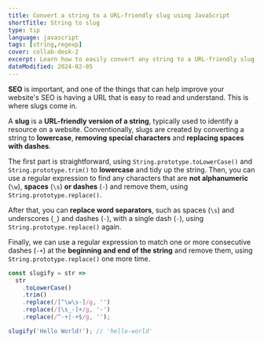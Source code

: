 ```yaml
---
title: Convert a string to a URL-friendly slug using JavaScript
shortTitle: String to slug
type: tip
language: javascript
tags: [string,regexp]
cover: collab-desk-2
excerpt: Learn how to easily convert any string to a URL-friendly slug, using regular expressions.
dateModified: 2024-02-05
---
```


**SEO** is important, and one of the things that can help improve your website's SEO is having a URL that is easy to read and understand. This is where slugs come in.

A **slug** is a **URL-friendly version of a string**, typically used to identify a resource on a website. Conventionally, slugs are created by converting a string to **lowercase**, **removing special characters** and **replacing spaces with dashes**.

The first part is straightforward, using `String.prototype.toLowerCase()` and `String.prototype.trim()` to **lowercase** and tidy up the string. Then, you can use a regular expression to find any characters that are **not alphanumeric** (`\w`), **spaces** (`\s`) **or dashes** (`-`) and remove them, using `String.prototype.replace()`.

After that, you can **replace word separators**, such as spaces (`\s`) and underscores (`_`) and dashes (`-`), with a single dash (`-`), using `String.prototype.replace()` again.

Finally, we can use a regular expression to match one or more consecutive dashes (`-+`) at the **beginning and end of the string** and remove them, using `String.prototype.replace()` one more time.

```js
const slugify = str =>
  str
    .toLowerCase()
    .trim()
    .replace(/[^\w\s-]/g, '')
    .replace(/[\s_-]+/g, '-')
    .replace(/^-+|-+$/g, '');

slugify('Hello World!'); // 'hello-world'
```
